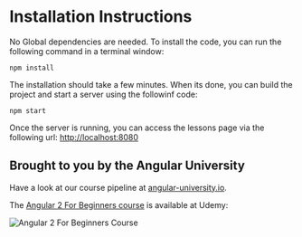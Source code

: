 # Installation Instructions

No Global dependencies are needed. To install the code, you can run the following command in a terminal window:

    npm install

The installation should take a few minutes. When its done, you can build the project and start a server using the followinf code:

    npm start


Once the server is running, you can access the lessons page via the following url: [http://localhost:8080](http://localhost:8080)


## Brought to you by the Angular University

Have a look at our course pipeline at [angular-university.io](https://angular-university.io/).

The [Angular 2 For Beginners course](https://www.udemy.com/angular-2-fundamentals-with-typescript-for-pro-developers-systemjs) is available at Udemy:

![Angular 2 For Beginners Course](https://angular-academy.s3.amazonaws.com/angular2-for-beginners.png)





